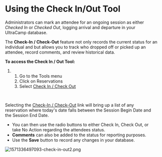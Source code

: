 # Using the Check In/Out Tool
Administrators can mark an attendee for an ongoing session as either *Checked In* or *Checked Out*, logging arrival and departure in your UltraCamp database. 


The **Check-In / Check-Out** feature not only records the current status for an individual and but allows you to track who dropped off or picked up an attendee, record comments, and review historical data.    


**To access the Check In / Out Tool:**


1. 1. Go to the Tools menu
	2. Click on Reservations
	3. Select [Check In / Check Out](https://www.ultracamp.com/admin/tools/checkInOut.aspx)





 


Selecting the [Check-In / Check-Out](https://www.ultracamp.com/admin/tools/checkInOut.aspx) link will bring up a list of any reservation where today's date falls between the Session Begin Date and the Session End Date.


* You can then use the radio buttons to either Check In, Check Out, or take No Action regarding the attendees status.
* **Comments** can also be added to the status for reporting purposes.
* Use the **Save** button to record any changes in your database.


![1571336497093-check-in-out2.png](https://help.ultracamp.com/hc/article_attachments/7549355959572/1571336497093-check-in-out2.png)  
  


